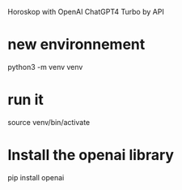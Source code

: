 Horoskop with OpenAI ChatGPT4 Turbo by API


# new environnement 
python3 -m venv venv

# run it
source venv/bin/activate


# Install the openai library
pip install openai

